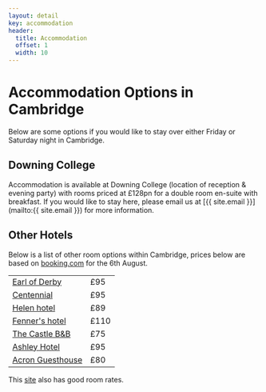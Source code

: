 ```yaml
---
layout: detail
key: accommodation
header:
  title: Accommodation
  offset: 1
  width: 10
---
```

# Accommodation Options in Cambridge

Below are some options if you would like to stay over either Friday or Saturday night in Cambridge.

## Downing College

Accommodation is available at Downing College (location of reception & evening party) with rooms priced at £128pn for a double room en-suite with breakfast.
If you would like to stay here, please email us at [{{ site.email }}](mailto:{{ site.email }}) for more information.

## Other Hotels

Below is a list of other room options within Cambridge, prices below are based on [booking.com](https://booking.com) for the 6th August.

<div class="row">
    <div class="col-xs-12 col-md-6 col-md-offset-3">
        <table class="table table-bordered table-responsive, table-hover">
          <tr>
            <td><a href="http://www.booking.com/hotel/gb/the-earl-of-derby.en-gb.html?checkin=2016-08-06;checkout=2016-08-07;group_adults=2">Earl of Derby</a></td>
            <td>£95</td>
          </tr>
          <tr>
            <td><a href="http://www.booking.com/hotel/gb/centennial.en-gb.html?checkin=2016-08-06;checkout=2016-08-07;group_adults=2">Centennial</a></td>
            <td>£95</td>
          </tr>
          <tr>
            <td><a href="http://www.booking.com/hotel/gb/helen.en-gb.html?checkin=2016-08-06;checkout=2016-08-07;group_adults=2">Helen hotel</a></td>
            <td>£89</td>
          </tr>
          <tr>
            <td><a href="http://www.booking.com/hotel/gb/fenners.en-gb.html?checkin=2016-08-06;checkout=2016-08-07;group_adults=2">Fenner's hotel</a></td>
            <td>£110</td>
          </tr>
          <tr>
            <td><a href="http://www.booking.com/hotel/gb/the-castle-cambridge.en-gb.html?checkin=2016-08-06;checkout=2016-08-07;group_adults=2">The Castle B&amp;B</a></td>
            <td>£75</td>
          </tr>
          <tr>
            <td><a href="http://www.booking.com/hotel/gb/ashley-cambridge.en-gb.html?checkin=2016-08-06;checkout=2016-08-07;group_adults=2">Ashley Hotel</a></td>
            <td>£95</td>
          </tr>
          <tr>
            <td><a href="http://www.booking.com/hotel/gb/acornguesthouse.en-gb.html?checkin=2016-08-06;checkout=2016-08-07;group_adults=2">Acron Guesthouse</a></td>
            <td>£80</td>
          </tr>
        </table>
    </div>
</div>


This [site](http://www.universityrooms.com/en/city/cambridge/book/rooms/local) also has good room rates.


<!-- Add map... -->

